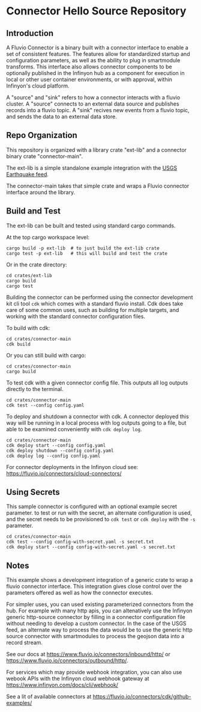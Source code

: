 
# Connector Hello Source Repository

## Introduction

A Fluvio Connector is a binary built with a connector interface to enable a set
of consistent features.  The features allow for standardized startup and
configuration parameters, as well as the ability to plug in smartmodule
transforms. This interface also allows connector components to be optionally
published in the Infinyon hub as a component for execution in local or
other user container environments, or with approval, within Infinyon's cloud
platform.

A "source" and "sink" refers to how a connector interacts with a fluvio cluster.
A "source" connects to an external data source and publishes records into a
fluvio topic. A "sink" recives new events from a fluvio topic, and sends the
data to an external data store.

## Repo Organization

This repository is organized with a library crate "ext-lib" and a connector
binary crate "connector-main".

The ext-lib is a simple standalone example integration with the [USGS Earthquake
feed](https://earthquake.usgs.gov/earthquakes/feed/v1.0/geojson.php).

The connector-main takes that simple crate and wraps a Fluvio connector
interface around the library.

## Build and Test

The ext-lib can be built and tested using standard cargo commands.

At the top cargo workspace level:
```
cargo build -p ext-lib  # to just build the ext-lib crate
cargo test -p ext-lib   # this will build and test the crate
```
Or in the crate directory:
```
cd crates/ext-lib
cargo build
cargo test
```

Building the connector can be performed using the connector development kit cli
tool `cdk` which comes with a standard fluvio install. Cdk does take care of
some common uses, such as building for multiple targets, and working with
the standard connector configuration files.

To build with cdk:
```
cd crates/connector-main
cdk build
```

Or you can still build with cargo:
```
cd crates/connector-main
cargo build
```

To test cdk with a given connector config file. This outputs all log outputs
directly to the terminal.

```
cd crates/connector-main
cdk test --config config.yaml
```

To deploy and shutdown a connector with cdk. A connector deployed this way
will be running in a local process with log outputs going to a file, but able to
be examined conveniently with `cdk deploy log`.

```
cd crates/connector-main
cdk deploy start --config config.yaml
cdk deploy shutdown --config config.yaml
cdk deploy log --config config.yaml
```

For connector deployments in the Infinyon cloud see:
https://fluvio.io/connectors/cloud-connectors/


## Using Secrets

This sample connector is configured with an optional example secret parameter.
to test or run with the secret, an alternate configuration is used, and the
secret needs to be provisioned to `cdk test` or `cdk deploy` with the `-s` parameter.

```
cd crates/connector-main
cdk test --config config-with-secret.yaml -s secret.txt
cdk deploy start --config config-with-secret.yaml -s secret.txt
```


## Notes

This example shows a development integration of a generic crate to wrap a
fluvio connector interface. This integration gives close control over the
parameters offered as well as how the connector executes.

For simpler uses, you can used existing parameterized connectors from the hub.
For example with many http apis, you can altenatively use the Infinyon generic
http-source connector by filling in a connector configuration file without
needing to develop a custom connector. In the case of the USGS feed, an alternate
way to process the data would be to use the generic http source connector with smartmodules to process the geojson data into a record stream.

See our docs at
https://www.fluvio.io/connectors/inbound/http/ or
https://www.fluvio.io/connectors/outbound/http/.

For services which may provide webhook integration, you can also use webook
APIs with the Infinyon cloud webhook gateway at
https://www.infinyon.com/docs/cli/webhook/

See a lit of available connectors at https://fluvio.io/connectors/cdk/github-examples/

